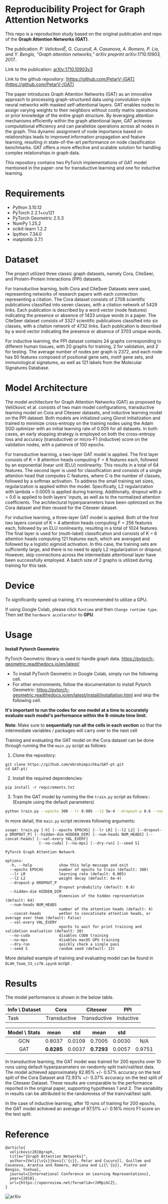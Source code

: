 # Reproducibility Project for Graph Attention Networks

This repo is a reproduction study based on the original publication and repo of the **Graph Attention Networks (GAT)**.  

The publication: *P. VelickoviÊ, G. Cucurull, A. Casanova, A. Romero, P. Lio, and Y. Bengio, “Graph attention networks,” arXiv preprint arXiv:1710.10903, 2017.*.  

Link to the publication: [arXiv:1710.10903v3](https://doi.org/10.48550/arXiv.1710.10903)

Link to the github repository: [https://github.com/PetarV-/GAT](https://github.com/PetarV-/GAT)

The paper introduces Graph Attention Networks (GAT) as an innovative approach to processing graph-structured data using convolution-style neural networks with masked self-attentional layers. GAT enables nodes to assign varying weights to their neighbors without costly matrix operations or prior knowledge of the entire graph structure. By leveraging attention mechanisms efficiently within the graph attentional layer, GAT achieves computational efficiency and can parallelize operations across all nodes in the graph. This dynamic assignment of node importance based on relationships leads to improved information propagation and feature learning, resulting in state-of-the-art performance on node classification benchmarks. GAT offers a more effective and scalable solution for handling complex relationships in graph data.

This repository contains two PyTorch implementations of GAT model mentioned in the paper: one for transductive learning and one for inductive learning.


# Requirements
- Python 3.10.12
- PyTorch  2.2.1+cu121
- PyTorch Geometric  2.5.3
- NumPy  1.25.2
- scikit-learn  1.2.2
- Ipython  7.34.0
- matplotlib  3.7.1

# Dataset

The project utilized three classic graph datasets, namely Cora, CiteSeer, and Protein-Protein Interactions (PPI) datasets.

For transductive learning, both Cora and CiteSeer Datasets were used, representing networks of research papers with each connection representing a citation. The Cora dataset consists of 2708 scientific publications classified into seven classes, with a citation network of 5429 links. Each publication is described by a word vector (node features) indicating the presence or absence of 1433 unique words in a paper. The CiteSeer dataset consists of 3327 scientific publications classified into six classes, with a citation network of 4732 links. Each publication is described by a word vector indicating the presence or absence of 3703 unique words.

For inductive learning, the PPI dataset contains 24 graphs corresponding to different human tissues, with 20 graphs for training, 2 for validation, and 2 for testing. The average number of nodes per graph is 2372, and each node has 50 features composed of positional gene sets, motif gene sets, and immunological signatures, as well as 121 labels from the Molecular Signatures Database.

# Model Architecture

The model architecture for Graph Attention Networks (GAT) as proposed by Veličković et al. consists of two main model configurations, transductive learning model on Cora and Citeseer datasets, and inductive learning model on the PPI dataset. Both models are initialized using Glorot initialization and trained to minimize cross-entropy on the training nodes using the Adam SGD optimizer with an initial learning rate of 0.005 for all datasets. In both cases, an early stopping strategy is employed on both the cross-entropy loss and accuracy (transductive) or micro-F1 (inductive) score on the validation nodes, with a patience of 100 epochs.

For transductive learning, a two-layer GAT model is applied. The first layer consists of K = 8 attention heads computing F = 8 features each, followed by an exponential linear unit (ELU) nonlinearity. This results in a total of 64 features. The second layer is used for classification and consists of a single attention head that computes C features, where C is the number of classes, followed by a softmax activation. To address the small training set sizes, regularization is applied within the model. Specifically, L2 regularization with lambda = 0.0005 is applied during training. Additionally, dropout with p = 0.6 is applied to both layers’ inputs, as well as to the normalized attention coefficients.
The architectural hyperparameters have been optimized on the Cora dataset and then reused for the Citeseer dataset.

For inductive learning, a three-layer GAT model is applied. Both of the first two layers consist of K = 4 attention heads computing F = 256 features each, followed by an ELU nonlinearity, resulting in a total of 1024 features. The final layer is used for (multi-label) classification and consists of K = 6 attention heads computing 121 features each, which are averaged and followed by a logistic sigmoid activation. In this case, the training sets are sufficiently large, and there is no need to apply L2 regularization or dropout. However, skip connections across the intermediate attentional layer have been successfully employed. A batch size of 2 graphs is utilized during training for this task.


# Device

To significantly speed up training, it's recommended to utilize a GPU. 

If using Google Colab, please click `Runtime` and then `Change runtime type`. Then set the `hardware accelerator` to **GPU**.


# Usage


**Install Pytorch Geometric**

PyTorch Geometric library is used to handle graph data.
https://pytorch-geometric.readthedocs.io/en/latest/

- To install PyTorch Geometric in Google Colab, simply run the following cell.
- For other environments, follow the documentation to install Pytorch Geometric: https://pytorch-geometric.readthedocs.io/en/latest/install/installation.html and skip the following cell.


**It's important to run the codes for one model at a time to accurately evaluate each model's performance within the 8-minute time limit.**

**Note**: Make sure to **sequentially run all the cells in each section** so that the intermediate variables / packages will carry over to the next cell


Training and evaluating the GAT model on the Cora dataset can be done through running the the `main.py` script as follows:


1. Clone the repository:

```
git clone https://github.com/ebrahimpichka/GAT-pt.git
cd GAT-pt/
```

2. Install the required dependencies:

```
pip install -r requirements.txt
```

3. Train the GAT model by running the the `train.py` script as follows:: (Example using the default parameters)

```bash
python train.py --epochs 300 --lr 0.005 --l2 5e-4 --dropout-p 0.6 --num-heads 8 --hidden-dim 64 --val-every 20
```

In more detail, the `main.py` script recieves following arguments:
```
usage: train.py [-h] [--epochs EPOCHS] [--lr LR] [--l2 L2] [--dropout-p DROPOUT_P] [--hidden-dim HIDDEN_DIM] [--num-heads NUM_HEADS] [--concat-heads] [--val-every VAL_EVERY]
               [--no-cuda] [--no-mps] [--dry-run] [--seed S]

PyTorch Graph Attention Network

options:
  -h, --help            show this help message and exit
  --epochs EPOCHS       number of epochs to train (default: 300)
  --lr LR               learning rate (default: 0.005)
  --l2 L2               weight decay (default: 6e-4)
  --dropout-p DROPOUT_P
                        dropout probability (default: 0.6)
  --hidden-dim HIDDEN_DIM
                        dimension of the hidden representation (default: 64)
  --num-heads NUM_HEADS
                        number of the attention heads (default: 4)
  --concat-heads        wether to concatinate attention heads, or average over them (default: False)
  --val-every VAL_EVERY
                        epochs to wait for print training and validation evaluation (default: 20)
  --no-cuda             disables CUDA training
  --no-mps              disables macOS GPU training
  --dry-run             quickly check a single pass
  --seed S              random seed (default: 13)
```

More detailed example of training and evaluating model can be found in `DL4H_Team_33_cz78.ipynb` script .


# Results

The model performance is shown in the below table.

|  Info \ Dataset |         Cora        |       Citeseer      |     PPI    |
| --------------- | ------------------- | ------------------- | ---------- |
|       Task      |     Transductive    |     Transductive    |  Inductive |

|  Model \ Stats  |    mean    |  std   |    mean    |  std   |            |
|:---------------:|:----------:|:------:|:----------:|:------:|:----------:|
|       GCN       |   0.8037   | 0.0109 |   0.7005   | 0.0030 |     N/A    |
|       GAT       | **0.8285** | 0.0037 | **0.7293** | 0.0057 |   0.9751   |


In transductive learning, the GAT model was trained for 200 epochs over 10 runs using default hyperparameters on randomly split train/val/test data. The model achieved approximately 82.85% +/- 0.57% accuracy on the test split of the Cora Dataset and 72.93% +/- 0.37% accuracy on the test split of the Citeseer Dataset. These results are comparable to the performance reported in the original paper, supporting hypotheses 1 and 2. The variability in results can be attributed to the randomness of the train/val/test split.

In the case of inductive learning, after 10 runs of training for 200 epochs, the GAT model achieved an average of 97.51% +/- 0.16% micro F1 score on the test split.

# Reference

``` 
@article{
  velickovic2018graph,
  title="{Graph Attention Networks}",
  author={Veli{\v{c}}kovi{\'{c}}, Petar and Cucurull, Guillem and Casanova, Arantxa and Romero, Adriana and Li{\`{o}}, Pietro and Bengio, Yoshua},
  journal={International Conference on Learning Representations},
  year={2018},
  url={https://openreview.net/forum?id=rJXMpikCZ},
}
```


![arXiv](./image.png)
